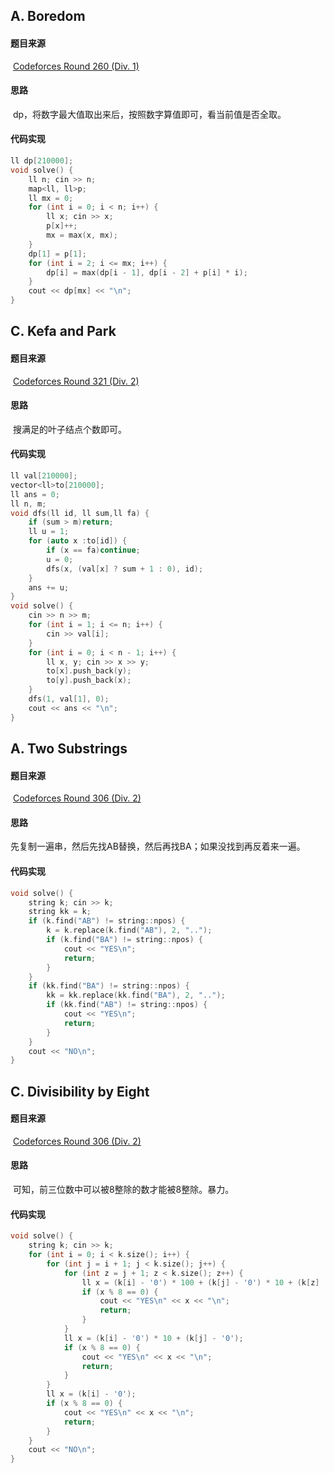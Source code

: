 ## A. Boredom

#### 题目来源

​	[Codeforces Round 260 (Div. 1)](https://codeforces.com/contest/455)

#### 思路

​	dp，将数字最大值取出来后，按照数字算值即可，看当前值是否全取。

#### 代码实现

~~~c++
ll dp[210000];
void solve() {
    ll n; cin >> n;
    map<ll, ll>p;
    ll mx = 0;
    for (int i = 0; i < n; i++) {
        ll x; cin >> x;
        p[x]++;
        mx = max(x, mx);
    }
    dp[1] = p[1];
    for (int i = 2; i <= mx; i++) {
        dp[i] = max(dp[i - 1], dp[i - 2] + p[i] * i);
    }
    cout << dp[mx] << "\n";
}
~~~

## C. Kefa and Park

#### 题目来源

​	[Codeforces Round 321 (Div. 2)](https://codeforces.com/contest/580)

#### 思路

​	搜满足的叶子结点个数即可。

#### 代码实现

~~~c++
ll val[210000];
vector<ll>to[210000];
ll ans = 0;
ll n, m;
void dfs(ll id, ll sum,ll fa) {
    if (sum > m)return;
    ll u = 1;
    for (auto x :to[id]) {
        if (x == fa)continue;
        u = 0;
        dfs(x, (val[x] ? sum + 1 : 0), id);
    }
    ans += u;
}
void solve() {
    cin >> n >> m;
    for (int i = 1; i <= n; i++) {
        cin >> val[i];
    }
    for (int i = 0; i < n - 1; i++) {
        ll x, y; cin >> x >> y;
        to[x].push_back(y);
        to[y].push_back(x);
    }
    dfs(1, val[1], 0);
    cout << ans << "\n";
}
~~~

## A. Two Substrings

#### 题目来源

​	[Codeforces Round 306 (Div. 2)](https://codeforces.com/contest/550)

#### 思路

​	先复制一遍串，然后先找AB替换，然后再找BA；如果没找到再反着来一遍。

#### 代码实现

~~~c++
void solve() {
    string k; cin >> k;
    string kk = k;
    if (k.find("AB") != string::npos) {
        k = k.replace(k.find("AB"), 2, "..");
        if (k.find("BA") != string::npos) {
            cout << "YES\n";
            return;
        }
    }
    if (kk.find("BA") != string::npos) {
        kk = kk.replace(kk.find("BA"), 2, "..");
        if (kk.find("AB") != string::npos) {
            cout << "YES\n";
            return;
        }
    }
    cout << "NO\n";
}
~~~

## C. Divisibility by Eight

#### 题目来源

​	[Codeforces Round 306 (Div. 2)](https://codeforces.com/contest/550)

#### 思路

​	可知，前三位数中可以被8整除的数才能被8整除。暴力。

#### 代码实现

~~~c++
void solve() {
    string k; cin >> k;
    for (int i = 0; i < k.size(); i++) {
        for (int j = i + 1; j < k.size(); j++) {
            for (int z = j + 1; z < k.size(); z++) {
                ll x = (k[i] - '0') * 100 + (k[j] - '0') * 10 + (k[z] - '0');
                if (x % 8 == 0) {
                    cout << "YES\n" << x << "\n";
                    return;
                }
            }
            ll x = (k[i] - '0') * 10 + (k[j] - '0');
            if (x % 8 == 0) {
                cout << "YES\n" << x << "\n";
                return;
            }
        }
        ll x = (k[i] - '0');
        if (x % 8 == 0) {
            cout << "YES\n" << x << "\n";
            return;
        }
    }
    cout << "NO\n";
}
~~~

